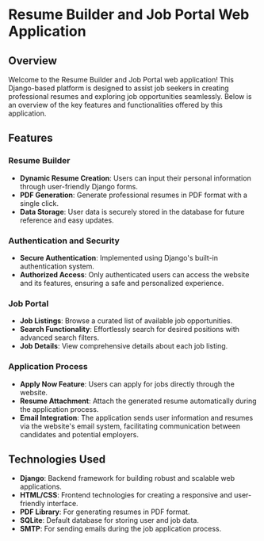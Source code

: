 # Resume Builder and Job Portal Web Application

## Overview

Welcome to the Resume Builder and Job Portal web application! This Django-based platform is designed to assist job seekers in creating professional resumes and exploring job opportunities seamlessly. Below is an overview of the key features and functionalities offered by this application.

## Features

### Resume Builder

- **Dynamic Resume Creation**: Users can input their personal information through user-friendly Django forms.
- **PDF Generation**: Generate professional resumes in PDF format with a single click.
- **Data Storage**: User data is securely stored in the database for future reference and easy updates.

### Authentication and Security

- **Secure Authentication**: Implemented using Django's built-in authentication system.
- **Authorized Access**: Only authenticated users can access the website and its features, ensuring a safe and personalized experience.

### Job Portal

- **Job Listings**: Browse a curated list of available job opportunities.
- **Search Functionality**: Effortlessly search for desired positions with advanced search filters.
- **Job Details**: View comprehensive details about each job listing.

### Application Process

- **Apply Now Feature**: Users can apply for jobs directly through the website.
- **Resume Attachment**: Attach the generated resume automatically during the application process.
- **Email Integration**: The application sends user information and resumes via the website's email system, facilitating communication between candidates and potential employers.

## Technologies Used

- **Django**: Backend framework for building robust and scalable web applications.
- **HTML/CSS**: Frontend technologies for creating a responsive and user-friendly interface.
- **PDF Library**: For generating resumes in PDF format.
- **SQLite**: Default database for storing user and job data.
- **SMTP**: For sending emails during the job application process.
